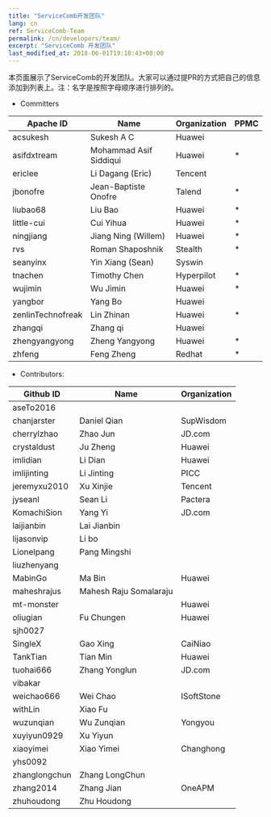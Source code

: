 ```yaml
---
title: "ServiceComb开发团队"
lang: cn
ref: ServiceComb-Team
permalink: /cn/developers/team/
excerpt: "ServiceComb 开发团队"
last_modified_at: 2018-06-01T19:18:43+08:00
---
```


本页面展示了ServiceComb的开发团队。大家可以通过提PR的方式把自己的信息添加到列表上。注：名字是按照字母顺序进行排列的。

* Committers

| Apache ID         |         Name            |  Organization | PPMC |
| ----------------- | ----------------------- | ------------- | ---- |
| acsukesh          |  Sukesh A C             |  Huawei       |      |
| asifdxtream       |  Mohammad Asif Siddiqui |  Huawei       |  *   |
| ericlee           |  Li Dagang (Eric)       |  Tencent      |      |
| jbonofre          |  Jean-Baptiste Onofre   |  Talend       |  *   |
| liubao68          |  Liu Bao                |  Huawei       |  *   |
| little-cui        |  Cui Yihua              |  Huawei       |  *   |
| ningjiang         |  Jiang Ning (Willem)    |  Huawei       |  *   |
| rvs               |  Roman Shaposhnik       |  Stealth      |  *   |
| seanyinx          |  Yin Xiang (Sean)       |  Syswin       |      |
| tnachen           |  Timothy Chen           |  Hyperpilot   |  *   |
| wujimin           |  Wu Jimin               |  Huawei       |  *   |
| yangbor           |  Yang Bo                |  Huawei       |      |
| zenlinTechnofreak |  Lin Zhinan             |  Huawei       |  *   |
| zhangqi           |  Zhang qi               |  Huawei       |      |
| zhengyangyong     |  Zheng Yangyong         |  Huawei       |  *   |
| zhfeng            |  Feng Zheng             |  Redhat       |  *   |

* Contributors:

| Github ID         | Name                   | Organization |
| ----------------- | ---------------------- | ------------ |
| aseTo2016         |                        |              |
| chanjarster       | Daniel Qian            | SupWisdom    |
| cherrylzhao       | Zhao Jun               | JD.com       |
| crystaldust       | Ju Zheng               | Huawei       |
| imlidian          | Li Dian                | Huawei       |
| imlijinting       | Li Jinting             | PICC         |
| jeremyxu2010      | Xu Xinjie              | Tencent     
| jyseanl           | Sean Li                | Pactera      |
| KomachiSion       | Yang Yi                | JD.com       |
| laijianbin        | Lai Jianbin            |              |
| lijasonvip        | Li bo                  |              |
| Lionelpang        | Pang Mingshi           |              |
| liuzhenyang       |                        |              |
| MabinGo           | Ma Bin                 | Huawei       |
| maheshrajus       | Mahesh Raju Somalaraju |              |
| mt-monster        |                        | Huawei       |
| oliugian          | Fu Chungen             | Huawei       |
| sjh0027           |                        |              |
| SingleX           | Gao Xing               | CaiNiao      |
| TankTian          | Tian Min               | Huawei       |
| tuohai666         | Zhang Yonglun          | JD.com       |
| vibakar           |                        |              |
| weichao666        | Wei Chao               | ISoftStone   |
| withLin           | Xiao Fu                |              |
| wuzunqian         | Wu Zunqian             | Yongyou      |
| xuyiyun0929       | Xu Yiyun               |              |
| xiaoyimei         | Xiao Yimei             | Changhong    |
| yhs0092           |                        |              |
| zhanglongchun     | Zhang LongChun         |              |
| zhang2014         | Zhang Jian             | OneAPM       |
| zhuhoudong        | Zhu Houdong            |              |
